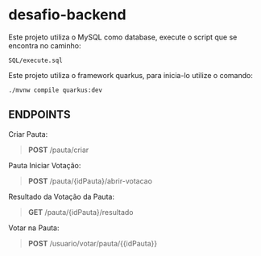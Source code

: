 # desafio-backend

Este projeto utiliza o MySQL como database, execute o script que se encontra no caminho:
```
SQL/execute.sql
```

Este projeto utiliza o framework quarkus, para inicia-lo utilize o comando:

```
./mvnw compile quarkus:dev
```

## ENDPOINTS

Criar Pauta:
> **POST**   /pauta/criar 

Pauta Iniciar Votação:
> **POST**   /pauta/{idPauta}/abrir-votacao 

Resultado da Votação da Pauta:
> **GET**   /pauta/{idPauta}/resultado 

Votar na Pauta:
> **POST**  /usuario/votar/pauta/{{idPauta}} 


